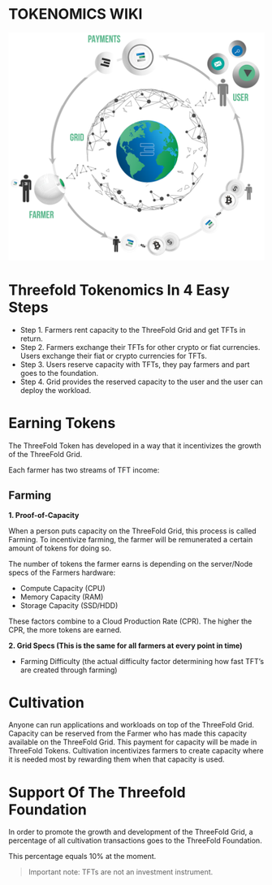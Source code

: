 # TOKENOMICS WIKI

![image alt text](./img/tokenomics_flow.png)

# Threefold Tokenomics In 4 Easy Steps

- Step 1. Farmers rent capacity to the ThreeFold Grid and get TFTs in return.
- Step 2. Farmers exchange their TFTs for other crypto or fiat currencies. Users exchange their fiat or crypto currencies for TFTs.
- Step 3. Users reserve capacity with TFTs, they pay farmers and part goes to the foundation.
- Step 4. Grid provides the reserved capacity to the user and the user can deploy the workload.		 


# Earning Tokens

The ThreeFold Token has developed in a way that it incentivizes the growth of the ThreeFold Grid. 

Each farmer has two streams of TFT income:

## Farming

**1. Proof-of-Capacity**

When a person puts capacity on the ThreeFold Grid, this process is called Farming. To incentivize farming, the farmer will be remunerated a certain amount of tokens for doing so. 

The number of tokens the farmer earns is depending on the server/Node specs of the Farmers hardware:

* Compute Capacity (CPU)
* Memory Capacity (RAM)
* Storage Capacity (SSD/HDD)

These factors combine to a Cloud Production Rate (CPR). The higher the CPR, the more tokens are earned.

**2. Grid Specs (This is the same for all farmers at every point in time)**

* Farming Difficulty (the actual difficulty factor determining how fast TFT’s are created through farming)


# Cultivation

Anyone can run applications and workloads on top of the ThreeFold Grid. Capacity can be reserved from the Farmer who has made this capacity available on the ThreeFold Grid. This payment for capacity will be made in ThreeFold Tokens. Cultivation incentivizes farmers to create capacity where it is needed most by rewarding them when that capacity is used.

# Support Of The Threefold Foundation 

In order to promote the growth and development of the ThreeFold Grid, a percentage of all cultivation transactions goes to the ThreeFold Foundation.

This percentage equals 10% at the moment.

> Important note: TFTs are not an investment instrument.



